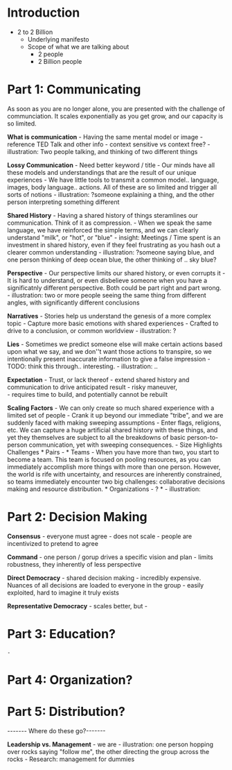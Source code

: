 Introduction
=============


- 2 to 2 Billion
  - Underlying manifesto 
  - Scope of what we are talking about 
    * 2 people
    * 2 Billion people

Part 1: Communicating 
==========================

As soon as you are no longer alone, you are presented with the challenge of communciation. It scales exponentially as you get grow, and our capacity is so limited.

**What is communication**
    - Having the same mental model or image
    - reference TED Talk and other info
    - context sensitive vs context free?
    - illustration: Two people talking, and thinking of two different things

**Lossy Communication**
    - Need better keyword / title
    - Our minds have all these models and understandings that are the result of our unique experiences
    - We have little tools to transmit a common model.. language, images, body language.. actions. All of these are so limited and trigger all sorts of notions
    - illustration: ?someone explaining a thing, and the other person interpreting something different

**Shared History** 
    - Having a shared history of things steramlines our communication. Think of it as compression.
    - When we speak the same language, we have reinforced the simple terms, and we can clearly understand "milk", or "hot", or "blue"
    - insight: Meetings / Time spent is an investment in shared history, even if they feel frustrating as you hash out a clearer common understanding
    - illustration: ?someone saying blue, and one person thinking of deep ocean blue, the other thinking of .. sky blue?

**Perspective**
    - Our perspective limits our shared history, or even corrupts it
    - It is hard to understand, or even disbelieve someone when you have a significatnly different perspective. Both could be part right and part wrong.
    - illustration: two or more people seeing the same thing from different angles, with significantly different conclusions

**Narratives**
    - Stories help us understand the genesis of a more complex topic
    - Capture more basic emotions with shared experiences
    - Crafted to drive to a conclusion, or common worldview
    - illustration: ?

**Lies**
    - Sometimes we predict someone else will make certain actions based upon what we say, and we don''t want those actions to transpire, so we intentionally present inaccurate information to give a false impression
    - TODO: think this through.. interesting.
    - illustration: ..

**Expectation**
    - Trust, or lack thereof
    - extend shared history and communication to drive anticipated result
    - risky maneuver,  
    - requires time to build, and potentially cannot be rebuilt

**Scaling Factors**
    - We can only create so much shared experience with a limited set of people
    - Crank it up beyond our immediate "tribe", and we are suddenly faced with making sweeping assumptions
    - Enter flags, religions, etc. We can capture a huge artificial shared history with these things, and yet they themselves are subject to all the breakdowns of basic person-to-person communication, yet with sweeping consequences.
    - Size Highlights Challenges
        * Pairs - 
        * Teams - When you have more than two, you start to become a team. This team is focused on pooling resources, as you can immediately accomplish more things with more than one person. However, the world is rife with uncertainty, and resources are inherently constrained, so teams immediately encounter two big challenges: collaborative decisions making and resource distribution.
        * Organizations - ?
        * 
    - illustration:


Part 2: Decision Making
========================

**Consensus**
    - everyone must agree
    - does not scale
    - people are incentivized to pretend to agree

**Command**
    - one person / gorup drives a specific vision and plan
    - limits robustness, they inherently of less perspective

**Direct Democracy**
    - shared decision making
    - incredibly expensive. Nuances of all decisions are loaded to everyone in the group
    - easily exploited, hard to imagine it truly exists
    
**Representative Democracy**
    - scales better, but 
    - 


Part 3: Education? 
=================
    - 


Part 4: Organization?
=====================

Part 5: Distribution?
====================
    

------- Where do these go?-------

**Leadership vs. Management**
    - we are 
    - illustration: one person hopping over rocks saying "follow me", the other directing the group across the rocks
    - Research: management for dummies


